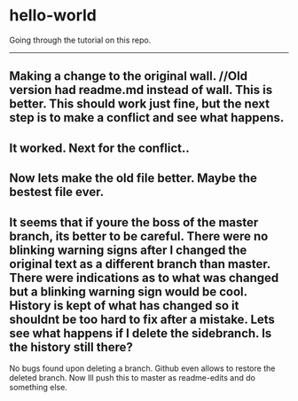 # hello-world
Going through the tutorial on this repo.

----------------
Making a change to the original wall.   //Old version had readme.md instead of wall. This is better.
This should work just fine, but the next step is to make a conflict and see what happens.
----------------
It worked. Next for the conflict..
----------------
Now lets make the old file better. Maybe the bestest file ever.
----------------
It seems that if youre the boss of the master branch, its better to be careful. There were no blinking warning signs after I changed the original text as a different branch than master.
There were indications as to what was changed but a blinking warning sign would be cool.
History is kept of what has changed so it shouldnt be too hard to fix after a mistake.
Lets see what happens if I delete the sidebranch. Is the history still there?
----------------
No bugs found upon deleting a branch. Github even allows to restore the deleted branch. Now Ill push this to master as readme-edits and do something else.
